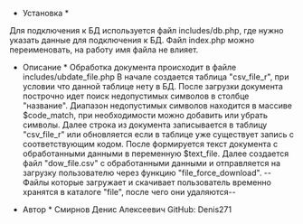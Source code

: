 * Установка *

Для подключения к БД используется файл includes/db.php, где нужно указать данные для подключения к БД.
Файл index.php можно переименовать, на работу имя файла не влияет.

* Описание *
Обработка документа происходит в файле includes/ubdate_file.php 
В начале создается таблица "csv_file_r", при условии что данной таблице нету в БД.
После загрузки документа построчно идет поиск недопустимых символов в столбце "название". 
Диапазон недопустимых символов находится в массиве $code_match, при необходимости можно добавить или убрать символы.
Далее строка из документа записывается в таблицу "csv_file_r" или обновляется если в таблице уже существует запись с соответствующим кодом.
После формируется текст документа с обработанными данными в переменную $text_file.
Далее создается файл "dow_file.csv" с обработанными данными и отправляется на загрузку пользователю через функцию "file_force_download".
--Файлы которые загружает и скачивает пользователь временно хранятся в каталоге "file", после чего они удаляются--

* Автор *
Смирнов Денис Алексеевич
GitHub: Denis271

